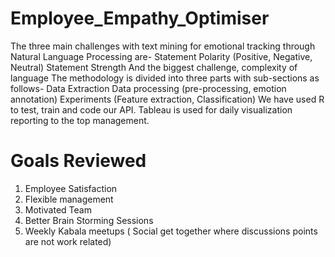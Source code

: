 # Employee_Empathy_Optimiser

The three main challenges with text mining for emotional tracking through Natural Language Processing are-
Statement Polarity (Positive, Negative, Neutral)
Statement Strength
And the biggest challenge, complexity of language
The methodology is divided into three parts with sub-sections as follows-
Data Extraction
Data processing (pre-processing, emotion annotation)
Experiments (Feature extraction, Classification)
We have used R to test, train and code our API. Tableau is used for daily visualization reporting to the top management.
# Goals Reviewed
1. Employee Satisfaction
2. Flexible management
3. Motivated Team
4. Better Brain Storming Sessions
5. Weekly Kabala meetups ( Social get together where discussions points are not work related)
